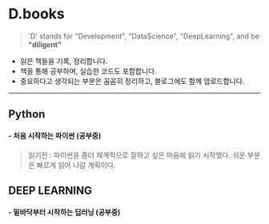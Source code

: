 # D.books
>'D' stands for "Development", "DataScience", "DeepLearning", and be **"diligent"**

- 읽은 책들을 기록, 정리합니다.
- 책을 통해 공부하며, 실습한 코드도 포함합니다.
- 중요하다고 생각되는 부분은 꼼꼼히 정리하고, 블로그에도 함께 업로드합니다.
---
## Python

#### - 처음 시작하는 파이썬 (공부중)
> 읽기전 : 파이썬을 좀더 체계적으로 잘하고 싶은 마음에 읽기 시작했다. 쉬운 부분은 빠르게 읽어 나갈 계획이다.


## DEEP LEARNING

#### - 밑바닥부터 시작하는 딥러닝 (공부중)
